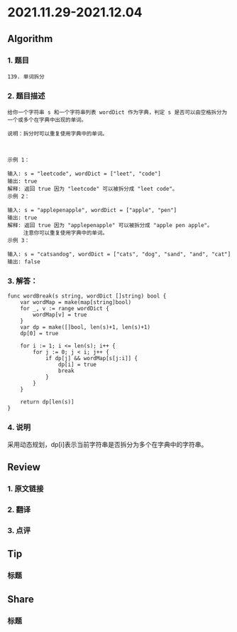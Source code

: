 # 2021.11.29-2021.12.04

## Algorithm
### 1. 题目
```
139. 单词拆分
```
### 2. 题目描述
```
给你一个字符串 s 和一个字符串列表 wordDict 作为字典，判定 s 是否可以由空格拆分为一个或多个在字典中出现的单词。

说明：拆分时可以重复使用字典中的单词。

 

示例 1：

输入: s = "leetcode", wordDict = ["leet", "code"]
输出: true
解释: 返回 true 因为 "leetcode" 可以被拆分成 "leet code"。
示例 2：

输入: s = "applepenapple", wordDict = ["apple", "pen"]
输出: true
解释: 返回 true 因为 "applepenapple" 可以被拆分成 "apple pen apple"。
     注意你可以重复使用字典中的单词。
示例 3：

输入: s = "catsandog", wordDict = ["cats", "dog", "sand", "and", "cat"]
输出: false
```

### 3. 解答：
```golang
func wordBreak(s string, wordDict []string) bool {
	var wordMap = make(map[string]bool)
	for _, v := range wordDict {
		wordMap[v] = true
	}
	var dp = make([]bool, len(s)+1, len(s)+1)
	dp[0] = true

	for i := 1; i <= len(s); i++ {
		for j := 0; j < i; j++ {
			if dp[j] && wordMap[s[j:i]] {
				dp[i] = true
				break
			}
		}
	}

	return dp[len(s)]
}
```
### 4. 说明
采用动态规划，dp[i]表示当前字符串是否拆分为多个在字典中的字符串。

## Review
### 1. 原文链接


### 2. 翻译


### 3. 点评


## Tip
### 标题


## Share
### 标题
